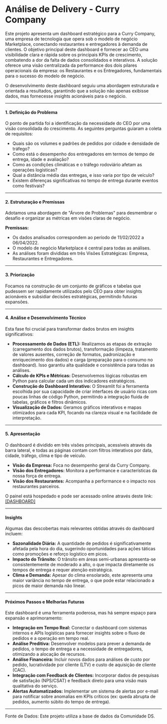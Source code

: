 # Análise de Delivery - Curry Company
Este projeto apresenta um dashboard estratégico para a Curry Company, uma empresa de tecnologia que opera sob o modelo de negócio Marketplace, conectando restaurantes e entregadores à demanda de clientes. O objetivo principal deste dashboard é fornecer ao CEO uma visibilidade clara e rápida sobre os principais KPIs de crescimento, combatendo a dor da falta de dados consolidados e interativos. A solução oferece uma visão centralizada da performance dos dois pilares operacionais da empresa: os Restaurantes e os Entregadores, fundamentais para o sucesso do modelo de negócio.

O desenvolvimento deste dashboard seguiu uma abordagem estruturada e orientada a resultados, garantindo que a solução não apenas exibisse dados, mas fornecesse insights acionáveis para o negócio.

---

####  1. Definição do Problema
O ponto de partida foi a identificação da necessidade do CEO por uma visão consolidada do crescimento. As seguintes perguntas guiaram a coleta de requisitos:

- Quais são os volumes e padrões de pedidos por cidade e densidade de tráfego?
- Como está o desempenho dos entregadores em termos de tempo de entrega, idade e avaliação?
- Como as condições climáticas e o tráfego rodoviário afetam as operações logísticas?
- Qual a distância média das entregas, e isso varia por tipo de veículo?
- Existem diferenças significativas no tempo de entrega durante eventos como festivais?

---

#### 2. Estruturação e Premissas
Adotamos uma abordagem de "Árvore de Problemas" para desmembrar o desafio e organizar as métricas em visões claras de negócio.

**Premissas:**
- Os dados analisados correspondem ao período de 11/02/2022 a 06/04/2022.
- O modelo de negócio Marketplace é central para todas as análises.
- As análises foram divididas em três Visões Estratégicas: Empresa, Restaurantes e Entregadores.

---

#### 3. Priorização
Focamos na construção de um conjunto de gráficos e tabelas que pudessem ser rapidamente utilizados pelo CEO para obter insights acionáveis e subsidiar decisões estratégicas, permitindo futuras expansões.

---

#### 4. Análise e Desenvolvimento Técnico
Esta fase foi crucial para transformar dados brutos em insights significativos:

- **Processamento de Dados (ETL):** Realizamos as etapas de extração (carregamento dos dados brutos), transformação (limpeza, tratamento de valores ausentes, correção de formatos, padronização e enriquecimento dos dados) e carga (preparação para o consumo no dashboard). Isso garantiu alta qualidade e consistência para todas as análises.
- **Cálculo de KPIs e Métricas:** Desenvolvemos lógicas robustas em Python para calcular cada um dos indicadores estratégicos.
- **Construção do Dashboard Interativo:** O Streamlit foi a ferramenta escolhida por sua capacidade de criar interfaces de usuário ricas com poucas linhas de código Python, permitindo a integração fluida de tabelas, gráficos e filtros dinâmicos.
- **Visualização de Dados:** Geramos gráficos interativos e mapas otimizados para cada KPI, focando na clareza visual e na facilidade de interpretação.

---

#### 5. Apresentação
O dashboard é dividido em três visões principais, acessíveis através da barra lateral, e todas as páginas contam com filtros interativos por data, cidade, tráfego, clima e tipo de veículo.

- **Visão da Empresa:** Foca no desempenho geral da Curry Company.
- **Visão dos Entregadores:** Monitora a performance e características da nossa força de entrega.
- **Visão dos Restaurantes:** Acompanha a performance e o impacto nos restaurantes parceiros.

O painel está hospedado e pode ser acessado online através deste link: [\[DASHBOARD\]](https://curry-company-dashboard.streamlit.app/)

---

#### Insights
Algumas das descobertas mais relevantes obtidas através do dashboard incluem:

- **Sazonalidade Diária:** A quantidade de pedidos é significativamente afetada pela hora do dia, sugerindo oportunidades para ações táticas como promoções e reforço logístico em picos.
- **Impacto do Trânsito:** O trânsito em áreas semi-urbanas apresenta-se consistentemente de moderado a alto, o que impacta diretamente os tempos de entrega e requer atenção estratégica.
- **Clima e Demanda:** Apesar do clima ensolarado, este apresenta uma maior variância no tempo de entrega, o que pode estar relacionado a picos de maior demanda não linear.

---

#### Próximos Passos e Melhorias Futuras
Este dashboard é uma ferramenta poderosa, mas há sempre espaço para expansão e aprimoramento:

- **Integração em Tempo Real:** Conectar o dashboard com sistemas internos e APIs logísticas para fornecer insights sobre o fluxo de pedidos e a operação em tempo real.
- **Análise Preditiva:** Desenvolver modelos para prever a demanda de pedidos, o tempo de entrega e a necessidade de entregadores, otimizando a alocação de recursos.
- **Análise Financeira:** Incluir novos dados para análises de custo por pedido, lucratividade por cliente (LTV) e custo de aquisição de cliente (CAC).
- **Integração com Feedback de Clientes:** Incorporar dados de pesquisas de satisfação (NPS/CSAT) e feedback direto para uma visão mais qualitativa do serviço.
- **Alertas Automatizados:** Implementar um sistema de alertas por e-mail para notificar sobre anomalias em KPIs críticos (ex: queda abrupta de pedidos, aumento súbito do tempo de entrega).

---
Fonte de Dados: Este projeto utiliza a base de dados da Comunidade DS.